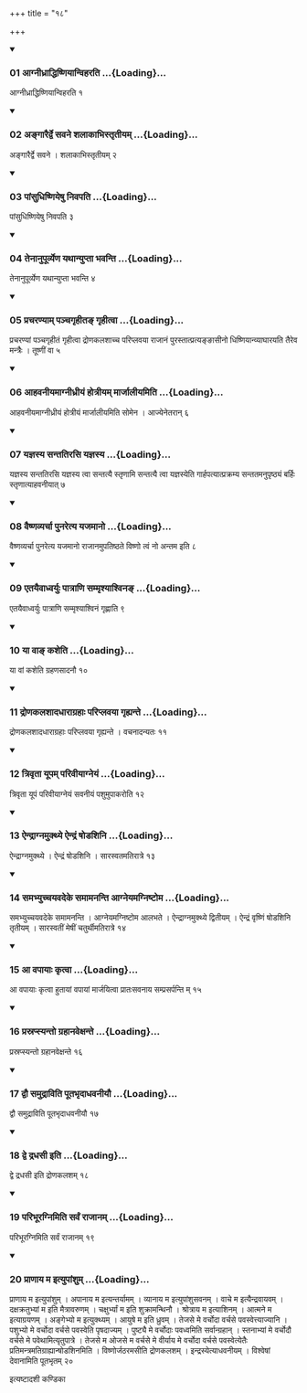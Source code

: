 +++
title = "१८"

+++

<div class="js_include" includetitle="true" newlevelforh1="3" unfilled="" url="/vedAH_yajuH/taittirIyam/sUtram/ApastambaH/shrautam/vishvAsa-prastutiH/12/18/01_AgnIdhrAddhiShNiyAnviharati.md">
<details open><summary><h3>01 आग्नीध्राद्धिष्णियान्विहरति ...{Loading}...</h3></summary>

आग्नीध्राद्धिष्णियान्विहरति १
</details>
</div>


<div class="js_include" includetitle="true" newlevelforh1="3" unfilled="" url="/vedAH_yajuH/taittirIyam/sUtram/ApastambaH/shrautam/vishvAsa-prastutiH/12/18/02_angArairdve_savane_shalAkAbhistRtIyam.md">
<details open><summary><h3>02 अङ्गारैर्द्वे सवने शलाकाभिस्तृतीयम् ...{Loading}...</h3></summary>

अङ्गारैर्द्वे सवने । शलाकाभिस्तृतीयम् २
</details>
</div>


<div class="js_include" includetitle="true" newlevelforh1="3" unfilled="" url="/vedAH_yajuH/taittirIyam/sUtram/ApastambaH/shrautam/vishvAsa-prastutiH/12/18/03_pAMsudhiShNiyeShu_nivapati.md">
<details open><summary><h3>03 पांसुधिष्णियेषु निवपति ...{Loading}...</h3></summary>

पांसुधिष्णियेषु निवपति ३
</details>
</div>


<div class="js_include" includetitle="true" newlevelforh1="3" unfilled="" url="/vedAH_yajuH/taittirIyam/sUtram/ApastambaH/shrautam/vishvAsa-prastutiH/12/18/04_tenAnupUrvyeNa_yathAnyuptA_bhavanti.md">
<details open><summary><h3>04 तेनानुपूर्व्येण यथान्युप्ता भवन्ति ...{Loading}...</h3></summary>

तेनानुपूर्व्येण यथान्युप्ता भवन्ति ४
</details>
</div>


<div class="js_include" includetitle="true" newlevelforh1="3" unfilled="" url="/vedAH_yajuH/taittirIyam/sUtram/ApastambaH/shrautam/vishvAsa-prastutiH/12/18/05_pracharaNyAm_panchagRhIta~N_gRhItvA.md">
<details open><summary><h3>05 प्रचरण्याम् पञ्चगृहीतङ् गृहीत्वा ...{Loading}...</h3></summary>

प्रचरण्यां पञ्चगृहीतं गृहीत्वा द्रोणकलशाच्च परिप्लवया राजानं पुरस्तात्प्रत्यङ्ङासीनो धिष्णियान्व्याघारयति तैरेव मन्त्रैः । तूष्णीं वा ५
</details>
</div>


<div class="js_include" includetitle="true" newlevelforh1="3" unfilled="" url="/vedAH_yajuH/taittirIyam/sUtram/ApastambaH/shrautam/vishvAsa-prastutiH/12/18/06_AhavanIyamAgnIdhrIyaM_hotrIyam_mArjAlIyamiti.md">
<details open><summary><h3>06 आहवनीयमाग्नीध्रीयं होत्रीयम् मार्जालीयमिति ...{Loading}...</h3></summary>

आहवनीयमाग्नीध्रीयं होत्रीयं मार्जालीयमिति सोमेन । आज्येनेतरान् ६
</details>
</div>


<div class="js_include" includetitle="true" newlevelforh1="3" unfilled="" url="/vedAH_yajuH/taittirIyam/sUtram/ApastambaH/shrautam/vishvAsa-prastutiH/12/18/07_yajnasya_santatirasi_yajnasya.md">
<details open><summary><h3>07 यज्ञस्य सन्ततिरसि यज्ञस्य ...{Loading}...</h3></summary>

यज्ञस्य सन्ततिरसि यज्ञस्य त्वा सन्तत्यै स्तृणामि सन्तत्यै त्वा यज्ञस्येति गार्हपत्यात्प्रक्रम्य सन्ततमनुपृष्ठ्यं बर्हिः स्तृणात्याहवनीयात् ७
</details>
</div>


<div class="js_include" includetitle="true" newlevelforh1="3" unfilled="" url="/vedAH_yajuH/taittirIyam/sUtram/ApastambaH/shrautam/vishvAsa-prastutiH/12/18/08_vaiShNavyarchA_punaretya_yajamAno.md">
<details open><summary><h3>08 वैष्णव्यर्चा पुनरेत्य यजमानो ...{Loading}...</h3></summary>

वैष्णव्यर्चा पुनरेत्य यजमानो राजानमुपतिष्ठते विष्णो त्वं नो अन्तम इति ८
</details>
</div>


<div class="js_include" includetitle="true" newlevelforh1="3" unfilled="" url="/vedAH_yajuH/taittirIyam/sUtram/ApastambaH/shrautam/vishvAsa-prastutiH/12/18/09_etayaivAdhvaryuH_pAtrANi_sammRshyAshvina~N.md">
<details open><summary><h3>09 एतयैवाध्वर्युः पात्राणि सम्मृश्याश्विनङ् ...{Loading}...</h3></summary>

एतयैवाध्वर्युः पात्राणि सम्मृश्याश्विनं गृह्णाति ९
</details>
</div>


<div class="js_include" includetitle="true" newlevelforh1="3" unfilled="" url="/vedAH_yajuH/taittirIyam/sUtram/ApastambaH/shrautam/vishvAsa-prastutiH/12/18/10_yA_vA~N_kasheti.md">
<details open><summary><h3>10 या वाङ् कशेति ...{Loading}...</h3></summary>

या वां कशेति ग्रहणसादनौ १०
</details>
</div>


<div class="js_include" includetitle="true" newlevelforh1="3" unfilled="" url="/vedAH_yajuH/taittirIyam/sUtram/ApastambaH/shrautam/vishvAsa-prastutiH/12/18/11_droNakalashAdadhArAgrahAH_pariplavayA_gRhyante.md">
<details open><summary><h3>11 द्रोणकलशादधाराग्रहाः परिप्लवया गृह्यन्ते ...{Loading}...</h3></summary>

द्रोणकलशादधाराग्रहाः परिप्लवया गृह्यन्ते । वचनादन्यतः ११
</details>
</div>


<div class="js_include" includetitle="true" newlevelforh1="3" unfilled="" url="/vedAH_yajuH/taittirIyam/sUtram/ApastambaH/shrautam/vishvAsa-prastutiH/12/18/12_trivRtA_yUpam_parivIyAgneyaM.md">
<details open><summary><h3>12 त्रिवृता यूपम् परिवीयाग्नेयं ...{Loading}...</h3></summary>

त्रिवृता यूपं परिवीयाग्नेयं सवनीयं पशुमुपाकरोति १२
</details>
</div>


<div class="js_include" includetitle="true" newlevelforh1="3" unfilled="" url="/vedAH_yajuH/taittirIyam/sUtram/ApastambaH/shrautam/vishvAsa-prastutiH/12/18/13_aindrAgnamukthye_aindraM_ShoDashini.md">
<details open><summary><h3>13 ऐन्द्राग्नमुक्थ्ये ऐन्द्रं षोडशिनि ...{Loading}...</h3></summary>

ऐन्द्राग्नमुक्थ्ये । ऐन्द्रं षोडशिनि । सारस्वतमतिरात्रे १३
</details>
</div>


<div class="js_include" includetitle="true" newlevelforh1="3" unfilled="" url="/vedAH_yajuH/taittirIyam/sUtram/ApastambaH/shrautam/vishvAsa-prastutiH/12/18/14_samabhyuchchayavadeke_samAmananti_AgneyamagniShToma.md">
<details open><summary><h3>14 समभ्युच्चयवदेके समामनन्ति आग्नेयमग्निष्टोम ...{Loading}...</h3></summary>

समभ्युच्चयवदेके समामनन्ति । आग्नेयमग्निष्टोम आलभते । ऐन्द्राग्नमुक्थ्ये द्वितीयम् । ऐन्द्रं वृष्णिं षोडशिनि तृतीयम् । सारस्वतीं मेषीं चतुर्थीमतिरात्रे १४
</details>
</div>


<div class="js_include" includetitle="true" newlevelforh1="3" unfilled="" url="/vedAH_yajuH/taittirIyam/sUtram/ApastambaH/shrautam/vishvAsa-prastutiH/12/18/15_A_vapAyAH_kRtvA.md">
<details open><summary><h3>15 आ वपायाः कृत्वा ...{Loading}...</h3></summary>

आ वपायाः कृत्वा हुतायां वपायां मार्जयित्वा प्रातःसवनाय सम्प्रसर्पन्ति म् १५
</details>
</div>


<div class="js_include" includetitle="true" newlevelforh1="3" unfilled="" url="/vedAH_yajuH/taittirIyam/sUtram/ApastambaH/shrautam/vishvAsa-prastutiH/12/18/16_prasrapsyanto_grahAnavexante.md">
<details open><summary><h3>16 प्रस्रप्स्यन्तो ग्रहानवेक्षन्ते ...{Loading}...</h3></summary>

प्रस्रप्स्यन्तो ग्रहानवेक्षन्ते १६
</details>
</div>


<div class="js_include" includetitle="true" newlevelforh1="3" unfilled="" url="/vedAH_yajuH/taittirIyam/sUtram/ApastambaH/shrautam/vishvAsa-prastutiH/12/18/17_dvau_samudrAviti_pUtabhRdAdhavanIyau.md">
<details open><summary><h3>17 द्वौ समुद्राविति पूतभृदाधवनीयौ ...{Loading}...</h3></summary>

द्वौ समुद्राविति पूतभृदाधवनीयौ १७
</details>
</div>


<div class="js_include" includetitle="true" newlevelforh1="3" unfilled="" url="/vedAH_yajuH/taittirIyam/sUtram/ApastambaH/shrautam/vishvAsa-prastutiH/12/18/18_dve_dradhasI_iti.md">
<details open><summary><h3>18 द्वे द्रधसी इति ...{Loading}...</h3></summary>

द्वे द्रधसी इति द्रोणकलशम् १८
</details>
</div>


<div class="js_include" includetitle="true" newlevelforh1="3" unfilled="" url="/vedAH_yajuH/taittirIyam/sUtram/ApastambaH/shrautam/vishvAsa-prastutiH/12/18/19_paribhUragnimiti_sarvaM_rAjAnam.md">
<details open><summary><h3>19 परिभूरग्निमिति सर्वं राजानम् ...{Loading}...</h3></summary>

परिभूरग्निमिति सर्वं राजानम् १९
</details>
</div>


<div class="js_include" includetitle="true" newlevelforh1="3" unfilled="" url="/vedAH_yajuH/taittirIyam/sUtram/ApastambaH/shrautam/vishvAsa-prastutiH/12/18/20_prANAya_ma_ityupAMshum.md">
<details open><summary><h3>20 प्राणाय म इत्युपांशुम् ...{Loading}...</h3></summary>

प्राणाय म इत्युपांशुम् । अपानाय म इत्यन्तर्यामम् । व्यानाय म इत्युपांशुसवनम् । वाचे म इत्यैन्द्रवायवम् । दक्षक्रतुभ्यां म इति मैत्रावरुणम् । चक्षुर्भ्यां म इति शुक्रामन्थिनौ । श्रोत्राय म इत्याशिनम् । आत्मने म इत्याग्रयणम् । अङ्गेभ्यो म इत्युक्थ्यम् । आयुषे म इति ध्रुवम् । तेजसे मे वर्चोदा वर्चसे पवस्वेत्त्याज्यानि । पशुभ्यो मे वर्चोदा वर्चसे पवस्वेति पृषदाज्यम् । पुष्ट्यै मे वर्चोदाः पवध्वमिति सर्वान्ग्रहान् । स्तनाभ्यां मे वर्चोदौ वर्चसे मे पवेथामित्यृतुपात्रे । तेजसे म ओजसे म वर्चसे मे वीर्याय मे वर्चोदा वर्चसे पवस्वेत्येतैः प्रतिमन्त्रमतिग्राह्यान्षोडशिनमिति । विष्णोर्जठरमसीति द्रोणकलशम् । इन्द्रस्येत्याधवनीयम् । विश्वेषां देवानामिति पूतभृतम् २०
</details>
</div>



  
इत्यष्टादशी कण्डिका 
